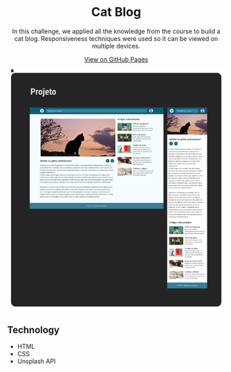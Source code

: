 <h1 align="center">Cat Blog</h1>

<p align="center">In this challenge, we applied all the knowledge from the course to build a cat blog. Responsiveness techniques were used so it can be viewed on multiple devices.</p>

<p align="center">
  <a href="https://lucasspor.github.io/Rocketseat_Explorer/HTML_CSS/Desafios/04_CatBlog" target="_blank">View on GitHub Pages</a>
</p>

<p align="center">
  <img src="./.github/preview.png" alt="Cat Blog Preview"/>
</p>

## Technology

- HTML
- CSS
- Unsplash API